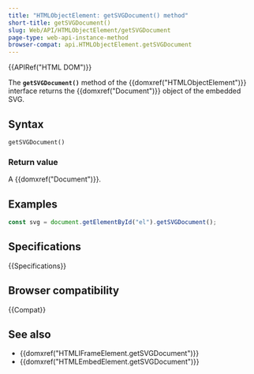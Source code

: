 ```yaml
---
title: "HTMLObjectElement: getSVGDocument() method"
short-title: getSVGDocument()
slug: Web/API/HTMLObjectElement/getSVGDocument
page-type: web-api-instance-method
browser-compat: api.HTMLObjectElement.getSVGDocument
---
```


{{APIRef("HTML DOM")}}

The **`getSVGDocument()`** method of the {{domxref("HTMLObjectElement")}} interface returns the {{domxref("Document")}} object of the embedded SVG.

## Syntax

```js-nolint
getSVGDocument()
```

### Return value

A {{domxref("Document")}}.

## Examples

```js
const svg = document.getElementById("el").getSVGDocument();
```

## Specifications

{{Specifications}}

## Browser compatibility

{{Compat}}

## See also

- {{domxref("HTMLIFrameElement.getSVGDocument")}}
- {{domxref("HTMLEmbedElement.getSVGDocument")}}
